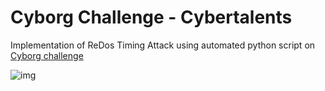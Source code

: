 # Cyborg Challenge - Cybertalents
Implementation of ReDos Timing Attack using automated python script on [Cyborg challenge](https://cybertalents.com/challenges/web/cyborg)

![img](https://github.com/0XMohomiester/Cyborg_Cybertalents/assets/47929033/f1d86cde-9e2e-4f67-a76c-b1004594ca11)
